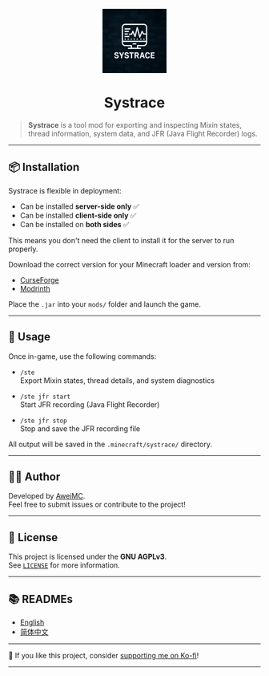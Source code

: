 <p align="center">
  <img src="https://github.com/AweiMC/Systrace/blob/main/common/src/main/resources/assets/systrace/icon.png" width="128" height="128">
</p>

<h1 align="center">Systrace</h1>

> **Systrace** is a tool mod for exporting and inspecting Mixin states, thread information, system data, and JFR (Java Flight Recorder) logs.

---

## 📦 Installation

Systrace is flexible in deployment:

- Can be installed **server-side only** ✅  
- Can be installed **client-side only** ✅  
- Can be installed on **both sides** ✅  

This means you don't need the client to install it for the server to run properly.

Download the correct version for your Minecraft loader and version from:

- [CurseForge](https://curseforge.com/minecraft/mc-mods/systrace)
- [Modrinth](https://modrinth.com/mod/systrace)

Place the `.jar` into your `mods/` folder and launch the game.

---

## 🧪 Usage

Once in-game, use the following commands:

- `/ste`  
  Export Mixin states, thread details, and system diagnostics

- `/ste jfr start`  
  Start JFR recording (Java Flight Recorder)

- `/ste jfr stop`  
  Stop and save the JFR recording file

All output will be saved in the `.minecraft/systrace/` directory.

---

## 🧑‍💻 Author

Developed by [AweiMC](https://github.com/AweiMC).  
Feel free to submit issues or contribute to the project!

---

## 📝 License

This project is licensed under the **GNU AGPLv3**.  
See [`LICENSE`](./LICENSE) for more information.  

---

## 📚 READMEs

- [English](./README.md)
- [简体中文](./README_ZH.md)

---

💖 If you like this project, consider [supporting me on Ko-fi](https://ko-fi.com/aweimc)!


---

